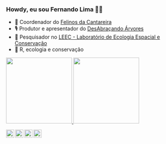 ### Howdy, eu sou Fernando Lima 🖖🏻


- 🐆 Coordenador do [Felinos da Cantareira](http://www.felinosdacantareira.com.br)
- 🎙 Produtor e apresentador do [DesAbraçando Árvores](https://www.desabrace.com.br)
- 🤠 Pesquisador no [LEEC - Laboratório de Ecologia Espacial e Conservação](https://leec.eco.br/)
- 🤯 R, ecologia e conservação

<div>
  <a href="https://github.com/pardalismitis">
  <img height="180em" src="https://github-readme-stats.vercel.app/api?username=pardalismitis&show_icons=true&theme=dark&include_all_commits=true&count_private=true"/>
  <img height="180em" src="https://github-readme-stats.vercel.app/api/top-langs/?username=pardalismitis&layout=compact&langs_count=16&theme=dark"/>
<div>

[<img align="left" width="22px" src="https://orcid.org/assets/vectors/orcid.logo.icon.svg"/>](https://orcid.org/0000-0002-8644-9647)
[<img align="left" width="22px" src="https://publons.com/static/images/logos/square/blue_white_shadow.png"/>](https://publons.com/researcher/900002/fernando-lima/)
[<img align="left" width="22px" src="https://iconape.com/wp-content/files/da/64524/svg/google-scholar.svg"/>](https://scholar.google.com/citations?user=Ct3qk9MAAAAJ&hl=en)
[<img align="left" width="22px" src="https://arquivo.unifesp.br/images/icon/icon_lattes.svg"/>](http://lattes.cnpq.br/8565117468627118)
<!--
**pardalismitis/pardalismitis** is a ✨ _special_ ✨ repository because its `README.md` (this file) appears on your GitHub profile.

Here are some ideas to get you started:

- 🔭 I’m currently working on ...
- 🌱 I’m currently learning ...
- 👯 I’m looking to collaborate on ...
- 🤔 I’m looking for help with ...
- 💬 Ask me about ...
- 📫 How to reach me: ...
- 😄 Pronouns: ...
- ⚡ Fun fact: ...
-->
